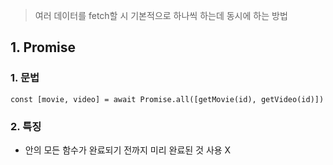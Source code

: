 > 여러 데이터를 fetch할 시 기본적으로 하나씩 하는데 동시에 하는 방법

## 1. Promise
### 1. 문법
```tsx
const [movie, video] = await Promise.all([getMovie(id), getVideo(id)])
```

### 2. 특징
- 안의 모든 함수가 완료되기 전까지 미리 완료된 것 사용 X
